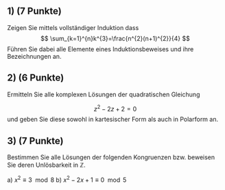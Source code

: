 ## 1) (7 Punkte) 
Zeigen Sie mittels vollständiger Induktion dass
$$
\sum_{k=1}^{n}k^{3}=\frac{n^{2}(n+1)^{2}}{4}
$$
Führen Sie dabei alle Elemente eines Induktionsbeweises und ihre Bezeichnungen an.
## 2) (6 Punkte) 
Ermitteln Sie alle komplexen Lösungen der quadratischen Gleichung

$$z^{2} − 2z + 2 = 0$$
und geben Sie diese sowohl in kartesischer Form als auch in Polarform an.

## 3) (7 Punkte) 
Bestimmen Sie alle Lösungen der folgenden Kongruenzen bzw. beweisen Sie deren Unlösbarkeit in $\mathbb{Z}$.

a) $x^{2} ≡ 3 \mod 8$
b) $x^{2} − 2x + 1 ≡ 0 \mod 5$
